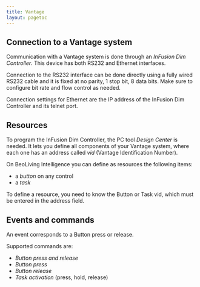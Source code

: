 ```yaml
---
title: Vantage
layout: pagetoc
---
```


Connection to a Vantage system
------------------------------

Communication with a Vantage system is done through an *InFusion Dim
Controller*. This device has both RS232 and Ethernet interfaces.

Connection to the RS232 interface can be done directly using a fully
wired RS232 cable and it is fixed at no parity, 1 stop bit, 8 data bits.
Make sure to configure bit rate and flow control as needed.

Connection settings for Ethernet are the IP address of the InFusion Dim
Controller and its telnet port.

Resources
---------

To program the InFusion Dim Controller, the PC tool *Design Center* is
needed. It lets you define all components of your Vantage system, where
each one has an address called *vid* (Vantage Identification Number).

On BeoLiving Intelligence you can define as resources the following items:

 - a *button* on any control
 - a *task*

To define a resource, you need to know the Button or Task vid, which
must be entered in the address field.

Events and commands
---------------------------

An event corresponds to a Button press or release.

Supported commands are:

 - *Button press and release*
 - *Button press*
 - *Button release*
 - *Task activation* (press, hold, release)
